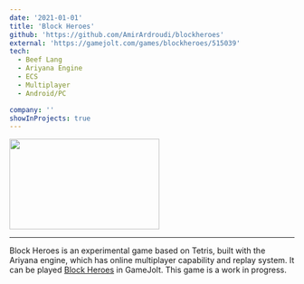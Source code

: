 ```yaml
---
date: '2021-01-01'
title: 'Block Heroes'
github: 'https://github.com/AmirArdroudi/blockheroes'
external: 'https://gamejolt.com/games/blockheroes/515039'
tech:
  - Beef Lang
  - Ariyana Engine
  - ECS
  - Multiplayer
  - Android/PC

company: ''
showInProjects: true
---
```


<img src="/images/bhlogo.png" width="265" height="160"></img>

---

Block Heroes is an experimental game based on Tetris, built with the Ariyana engine, which has online multiplayer capability and replay system. It can be played [Block Heroes](https://gamejolt.com/games/blockheroes/515039) in GameJolt. This game is a work in progress.